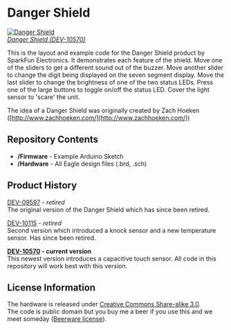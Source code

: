 Danger Shield
=============

[![Danger Shield](https://cdn.sparkfun.com/assets/parts/5/2/0/0/10570-01.jpg)  
*Danger Shield (DEV-10570)*](https://www.sparkfun.com/products/10570)

This is the layout and example code for the Danger Shield product by SparkFun Electronics. It demonstrates each feature of the shield. Move one of the sliders to get a different sound out of the buzzer. Move another slider to change the digit being displayed on the seven segment display. Move the last slider to change the brightness of one of the two status LEDs. Press one of the large buttons to toggle on/off the status LED. Cover the light sensor to 'scare' the unit.

The idea of a Danger Shield was originally created by Zach Hoeken ([http://www.zachhoeken.com/](http://www.zachhoeken.com/))

Repository Contents
-------------------
* **/Firmware** - Example Arduino Sketch
* **/Hardware** - All Eagle design files (.brd, .sch)

Product History
---------------

[DEV-09597](https://www.sparkfun.com/products/9597) - *retired*  
The original version of the Danger Shield which has since been retired.

[DEV-10115](https://www.sparkfun.com/products/10115) - *retired*  
Second version which introduced a knock sensor and a new temperature sensor. Has since been retired.

**[DEV-10570](https://www.sparkfun.com/products/10570) - current version**  
This newest version introduces a capacitive touch sensor. All code in this repository will work best with this version.

License Information
-------------------

The hardware is released under [Creative Commons Share-alike 3.0](http://creativecommons.org/licenses/by-sa/3.0/).  
The code is public domain but you buy me a beer if you use this and we meet someday ([Beerware license](http://en.wikipedia.org/wiki/Beerware)).  
